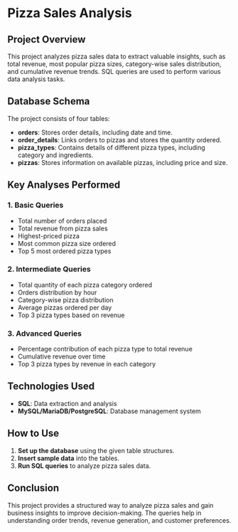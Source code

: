 # **Pizza Sales Analysis**

## **Project Overview**
This project analyzes pizza sales data to extract valuable insights, such as total revenue, most popular pizza sizes, category-wise sales distribution, and cumulative revenue trends. SQL queries are used to perform various data analysis tasks.

## **Database Schema**
The project consists of four tables:
- **orders**: Stores order details, including date and time.
- **order_details**: Links orders to pizzas and stores the quantity ordered.
- **pizza_types**: Contains details of different pizza types, including category and ingredients.
- **pizzas**: Stores information on available pizzas, including price and size.

## **Key Analyses Performed**
### **1. Basic Queries**
- Total number of orders placed
- Total revenue from pizza sales
- Highest-priced pizza
- Most common pizza size ordered
- Top 5 most ordered pizza types

### **2. Intermediate Queries**
- Total quantity of each pizza category ordered
- Orders distribution by hour
- Category-wise pizza distribution
- Average pizzas ordered per day
- Top 3 pizza types based on revenue

### **3. Advanced Queries**
- Percentage contribution of each pizza type to total revenue
- Cumulative revenue over time
- Top 3 pizza types by revenue in each category

## **Technologies Used**
- **SQL**: Data extraction and analysis
- **MySQL/MariaDB/PostgreSQL**: Database management system

## **How to Use**
1. **Set up the database** using the given table structures.
2. **Insert sample data** into the tables.
3. **Run SQL queries** to analyze pizza sales data.

## **Conclusion**
This project provides a structured way to analyze pizza sales and gain business insights to improve decision-making. The queries help in understanding order trends, revenue generation, and customer preferences.
